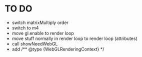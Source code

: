 TO DO
=====

*   switch matrixMultiply order
*   switch to m4
*   move gl.enable to render loop
*   move stuff normally in render loop to render loop (attributes)
*   call showNeedWebGL
*   add /** @type {WebGLRenderingContext} */


